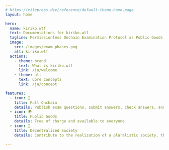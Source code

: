 ```yaml
---
# https://vitepress.dev/reference/default-theme-home-page
layout: home

hero:
  name: kiriko.wtf
  text: Documentations for kiriko.wtf
  tagline: Permissionless Onchain Examination Protocol as Public Goods
  image:
    src: /images/exam_phases.png
    alt: kiriko.wtf
  actions:
    - theme: brand
      text: What is kiriko.wtf
      link: /ja/welcome
    - theme: alt
      text: Core Concepts
      link: /ja/concept

features:
  - icon: 🔗
    title: Full Onchain
    details: Publish exam questions, submit answers, check answers, and issue digital attestations, all on-chain
  - icon: 🌍
    title: Public Goods
    details: Free of charge and available to everyone
  - icon: 🌈
    title: Decentralized Society
    details: Contribute to the realization of a pluralistic society, the future of Crypto

---
```


